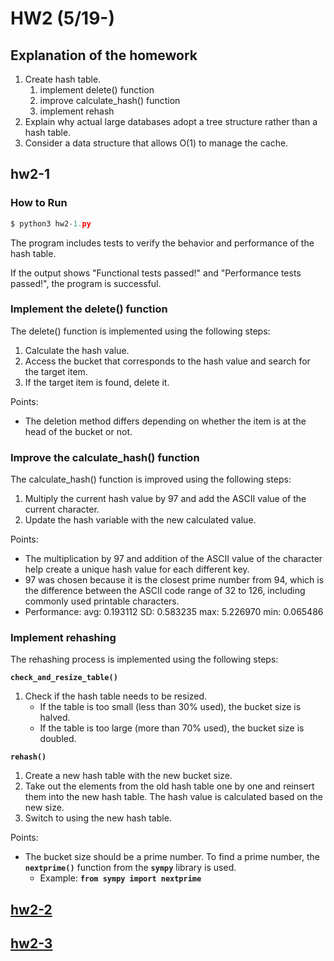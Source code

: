 # HW2 (5/19-)

## Explanation of the homework

1. Create hash table.
    1. implement delete() function
    2. improve calculate_hash() function
    3. implement rehash 
2. Explain why actual large databases adopt a tree structure rather than a hash table.
3. Consider a data structure that allows O(1) to manage the cache.

## hw2-1

### **How to Run**

```python
$ python3 hw2-1.py
```

The program includes tests to verify the behavior and performance of the hash table.

If the output shows "Functional tests passed!" and "Performance tests passed!", the program is successful.

### **Implement the delete() function**

The delete() function is implemented using the following steps:

1. Calculate the hash value.
2. Access the bucket that corresponds to the hash value and search for the target item.
3. If the target item is found, delete it.

Points:

- The deletion method differs depending on whether the item is at the head of the bucket or not.

### **Improve the calculate_hash() function**

The calculate_hash() function is improved using the following steps:

1. Multiply the current hash value by 97 and add the ASCII value of the current character.
2. Update the hash variable with the new calculated value.

Points:

- The multiplication by 97 and addition of the ASCII value of the character help create a unique hash value for each different key.
- 97 was chosen because it is the closest prime number from 94, which is the difference between the ASCII code range of 32 to 126, including commonly used printable characters.
- Performance: avg: 0.193112 SD: 0.583235 max: 5.226970 min: 0.065486

### **Implement rehashing**

The rehashing process is implemented using the following steps:

**`check_and_resize_table()`**

1. Check if the hash table needs to be resized.
    - If the table is too small (less than 30% used), the bucket size is halved.
    - If the table is too large (more than 70% used), the bucket size is doubled.

**`rehash()`**

1. Create a new hash table with the new bucket size.
2. Take out the elements from the old hash table one by one and reinsert them into the new hash table. The hash value is calculated based on the new size.
3. Switch to using the new hash table.

Points:

- The bucket size should be a prime number. To find a prime number, the **`nextprime()`** function from the **`sympy`** library is used.
    - Example: **`from sympy import nextprime`**

## [hw2-2](hw2-2.md)

## [hw2-3](hw2-3.md)